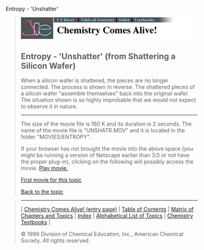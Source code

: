 





 Entropy - 'Unshatter'
 



> ![Chemistry Comes Alive!](ccahead.gif)
> 
> 
> 
> 
> 
> 
> 
> 
> 
> ## Entropy - 'Unshatter' (from Shattering a Silicon Wafer)
> 
> 
> 
> 
> 
> 
> 
> 
>   
> 
> 
> 
> 
> 
>  When a silicon wafer is shattered, the pieces are no longer connected. The process is shown in reverse. 
The shattered pieces of a silicon wafer "assemble themselves" back into the original wafer.
The situation shown is so highly improbable that we would not expect to observe it in nature.
>  
> 
> 
> 
> 
> 
> 
> 
> ---
> 
> 
>  The size of the movie file is 160 K and its duration is 2 seconds. 
The name of the movie file is "UNSHATR.MOV" 
and it is located in the folder "MOVIES/ENTROPY".
>  
> 
> 
> 
>  If your browser has not brought the movie into the above space
(you might be running a version of Netscape earlier than 3.0 or
not have the proper plug-in), clicking on the following will
possibly access the movie.
>  [Play movie.](../../MOVIES/ENTROPY/UNSHATR.MOV) 
> 
> 
> 
> 
> [First movie for this topic](../../MVHTM/ENTROPY/UNDETR.HTM) 
> 
> 
> 
> 
> 
> 
> 
> [Back to the topic](../../MAIN/ENTROPY/PAGE1.HTM)



> ---
> 
> 
>  |
>  [Chemistry Comes Alive! (entry page)](../../INDEX.HTM) 
>  |
>  [Table of Contents](../../CONTENTS.HTM) 
>  |
>  [Matrix of Chapters and Topics](../../MATRIX.HTM) 
>  |
>  [Index](../../WORDS.HTM) 
>  |
>  [Alphabetical List of Topics](../../ALPHATOP.HTM) 
>  |
>  [Chemistry Textbooks](../../BOOKS.HTM) 
>  |
>  
>  © 1999 Division of Chemical Education, Inc.,
American Chemical Society. All rights reserved.





